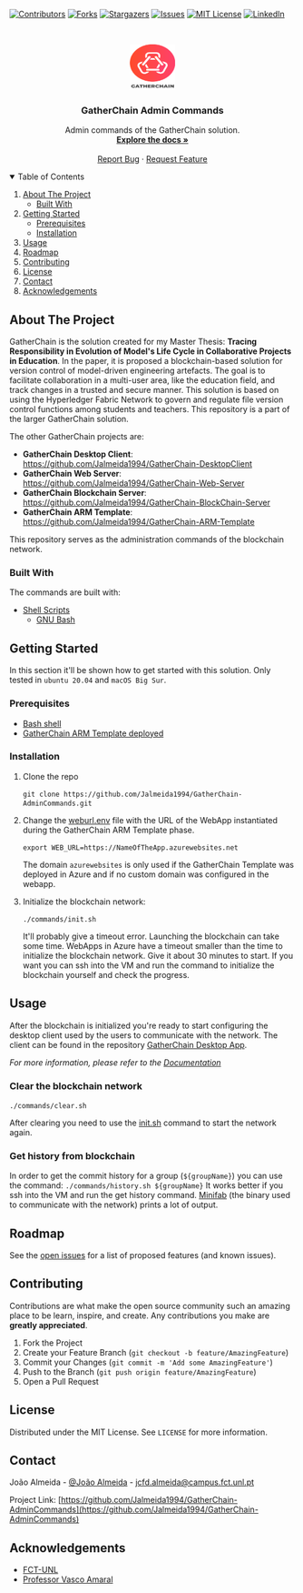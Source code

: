<!--
*** Thanks for checking out the Best-README-Template. If you have a suggestion
*** that would make this better, please fork the repo and create a pull request
*** or simply open an issue with the tag "enhancement".
*** Thanks again! Now go create something AMAZING! :D
-->



<!-- PROJECT SHIELDS -->
<!--
*** I'm using markdown "reference style" links for readability.
*** Reference links are enclosed in brackets [ ] instead of parentheses ( ).
*** See the bottom of this document for the declaration of the reference variables
*** for contributors-url, forks-url, etc. This is an optional, concise syntax you may use.
*** https://www.markdownguide.org/basic-syntax/#reference-style-links
-->
[![Contributors][contributors-shield]][contributors-url]
[![Forks][forks-shield]][forks-url]
[![Stargazers][stars-shield]][stars-url]
[![Issues][issues-shield]][issues-url]
[![MIT License][license-shield]][license-url]
[![LinkedIn][linkedin-shield]][linkedin-url]



<!-- PROJECT LOGO -->
<br />
<p align="center">
  <a href="https://github.com/Jalmeida1994/GatherChain-AdminCommands">
    <img src="images/Logo-02.png" alt="Logo" width="80" height="80">
  </a>

  <h3 align="center">GatherChain Admin Commands</h3>

  <p align="center">
    Admin commands of the GatherChain solution.
    <br />
    <a href="https://github.com/Jalmeida1994/GatherChain-AdminCommands/blob/master/README.md"><strong>Explore the docs »</strong></a>
    <br />
    <br />
    <a href="https://github.com/Jalmeida1994/GatherChain-AdminCommands/issues">Report Bug</a>
    ·
    <a href="https://github.com/Jalmeida1994/GatherChain-AdminCommands/issues">Request Feature</a>
  </p>
</p>



<!-- TABLE OF CONTENTS -->
<details open="open">
  <summary>Table of Contents</summary>
  <ol>
    <li>
      <a href="#about-the-project">About The Project</a>
      <ul>
        <li><a href="#built-with">Built With</a></li>
      </ul>
    </li>
    <li>
      <a href="#getting-started">Getting Started</a>
      <ul>
        <li><a href="#prerequisites">Prerequisites</a></li>
        <li><a href="#installation">Installation</a></li>
      </ul>
    </li>
    <li><a href="#usage">Usage</a></li>
    <li><a href="#roadmap">Roadmap</a></li>
    <li><a href="#contributing">Contributing</a></li>
    <li><a href="#license">License</a></li>
    <li><a href="#contact">Contact</a></li>
    <li><a href="#acknowledgements">Acknowledgements</a></li>
  </ol>
</details>



<!-- ABOUT THE PROJECT -->
## About The Project

GatherChain is the solution created for my Master Thesis: __Tracing Responsibility in Evolution of Model's Life Cycle in Collaborative Projects in Education__.
In the paper, it is proposed a blockchain-based solution for version control of model-driven engineering artefacts.  The goal is to facilitate collaboration in a multi-user area, like the education field, and track changes in a trusted and secure manner. This solution is based on using the Hyperledger Fabric Network to govern and regulate file version control functions among students and teachers.
This repository is a part of the larger GatherChain solution.

The other GatherChain projects are:
* __GatherChain Desktop Client__: https://github.com/Jalmeida1994/GatherChain-DesktopClient
* __GatherChain Web Server__: https://github.com/Jalmeida1994/GatherChain-Web-Server
* __GatherChain Blockchain Server__: https://github.com/Jalmeida1994/GatherChain-BlockChain-Server
* __GatherChain ARM Template__: https://github.com/Jalmeida1994/GatherChain-ARM-Template

This repository serves as the administration commands of the blockchain network.

### Built With

The commands are built with:
* [Shell Scripts](https://www.shellscript.sh)
    * [GNU Bash](https://www.gnu.org/software/bash/)


<!-- GETTING STARTED -->
## Getting Started

In this section it'll be shown how to get started with this solution. Only tested in `ubuntu 20.04` and `macOS Big Sur`.
### Prerequisites

* [Bash shell](https://www.gnu.org/software/bash/)
* [GatherChain ARM Template deployed](https://github.com/Jalmeida1994/GatherChain-ARM-Template)

### Installation


1. Clone the repo
   ```
   git clone https://github.com/Jalmeida1994/GatherChain-AdminCommands.git
   ```
2. Change the [weburl.env](https://github.com/Jalmeida1994/GatherChain-AdminCommands/blob/master/.weburl.env) file with the URL of the WebApp instantiated during the GatherChain ARM Template phase.
    ```
    export WEB_URL=https://NameOfTheApp.azurewebsites.net
    ```
    The domain `azurewebsites` is only used if the GatherChain Template was deployed in Azure and if no custom domain was configured in the webapp.

3. Initialize the blockchain network:
    ```
    ./commands/init.sh 
    ```
    It'll probably give a timeout error. Launching the blockchain can take some time. WebApps in Azure have a timeout smaller than the time to initialize the blockchain network. Give it about 30 minutes to start. If you want you can ssh into the VM and run the command to initialize the blockchain yourself and check the progress.
   

<!-- USAGE EXAMPLES -->
## Usage

After the blockchain is initialized you're ready to start configuring the desktop client used by the users to communicate with the network. The client can be found in the repository [GatherChain Desktop App](https://github.com/Jalmeida1994/GatherChain-DesktopClient).

_For more information, please refer to the [Documentation](https://github.com/Jalmeida1994/GatherChain-DesktopClient/blob/master/README.md)_


<!-- USAGE EXAMPLES -->
### Clear the blockchain network

```
./commands/clear.sh
```
After clearing you need to use the [init.sh](https://github.com/Jalmeida1994/GatherChain-AdminCommands/blob/master/commands/init.sh) command to start the network again.

### Get history from blockchain

In order to get the commit history for a group (`${groupName}`) you can use the command:
    ```
    ./commands/history.sh ${groupName}
    ```
It works better if you ssh into the VM and run the get history command. [Minifab](https://github.com/hyperledger-labs/minifabric) (the binary used to communicate with the network) prints a lot of output.


<!-- ROADMAP -->
## Roadmap

See the [open issues](https://github.com/Jalmeida1994/GatherChain-AdminCommands/issues) for a list of proposed features (and known issues).



<!-- CONTRIBUTING -->
## Contributing

Contributions are what make the open source community such an amazing place to be learn, inspire, and create. Any contributions you make are **greatly appreciated**.

1. Fork the Project
2. Create your Feature Branch (`git checkout -b feature/AmazingFeature`)
3. Commit your Changes (`git commit -m 'Add some AmazingFeature'`)
4. Push to the Branch (`git push origin feature/AmazingFeature`)
5. Open a Pull Request



<!-- LICENSE -->
## License

Distributed under the MIT License. See `LICENSE` for more information.



<!-- CONTACT -->
## Contact

João Almeida - [@João Almeida](https://www.linkedin.com/in/jo%C3%A3o-almeida-525476125/) - jcfd.almeida@campus.fct.unl.pt

Project Link: [https://github.com/Jalmeida1994/GatherChain-AdminCommands](https://github.com/Jalmeida1994/GatherChain-AdminCommands)



<!-- ACKNOWLEDGEMENTS -->
## Acknowledgements
* [FCT-UNL](https://www.fct.unl.pt/)
* [Professor Vasco Amaral](https://docentes.fct.unl.pt/vma/)


<!-- MARKDOWN LINKS & IMAGES -->
<!-- https://www.markdownguide.org/basic-syntax/#reference-style-links -->
[contributors-shield]: https://img.shields.io/github/contributors/Jalmeida1994/GatherChain-AdminCommands.svg?style=for-the-badge
[contributors-url]: https://github.com/Jalmeida1994/GatherChain-AdminCommands/graphs/contributors
[forks-shield]: https://img.shields.io/github/forks/Jalmeida1994/GatherChain-AdminCommands.svg?style=for-the-badge
[forks-url]: https://github.com/Jalmeida1994/GatherChain-AdminCommands/network/members
[stars-shield]: https://img.shields.io/github/stars/Jalmeida1994/GatherChain-AdminCommands.svg?style=for-the-badge
[stars-url]: https://github.com/Jalmeida1994/GatherChain-AdminCommands/stargazers
[issues-shield]: https://img.shields.io/github/issues/Jalmeida1994/GatherChain-AdminCommands.svg?style=for-the-badge
[issues-url]: https://github.com/Jalmeida1994/GatherChain-AdminCommands/issues
[license-shield]: https://img.shields.io/github/license/Jalmeida1994/GatherChain-AdminCommands.svg?style=for-the-badge
[license-url]: https://github.com/Jalmeida1994/GatherChain-AdminCommands/blob/master/LICENSE.txt
[linkedin-shield]: https://img.shields.io/badge/-LinkedIn-black.svg?style=for-the-badge&logo=linkedin&colorB=555
[linkedin-url]: https://www.linkedin.com/in/jo%C3%A3o-almeida-525476125/
[product-screenshot]: images/arm-template.png
